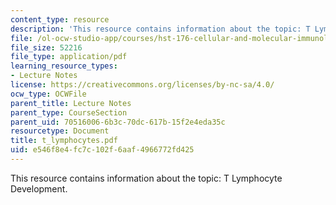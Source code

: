 ```yaml
---
content_type: resource
description: 'This resource contains information about the topic: T Lymphocyte Development.'
file: /ol-ocw-studio-app/courses/hst-176-cellular-and-molecular-immunology-fall-2005/e546f8e4fc7c102f6aaf4966772fd425_t_lymphocytes.pdf
file_size: 52216
file_type: application/pdf
learning_resource_types:
- Lecture Notes
license: https://creativecommons.org/licenses/by-nc-sa/4.0/
ocw_type: OCWFile
parent_title: Lecture Notes
parent_type: CourseSection
parent_uid: 70516006-6b3c-70dc-617b-15f2e4eda35c
resourcetype: Document
title: t_lymphocytes.pdf
uid: e546f8e4-fc7c-102f-6aaf-4966772fd425
---
```

This resource contains information about the topic: T Lymphocyte Development.
